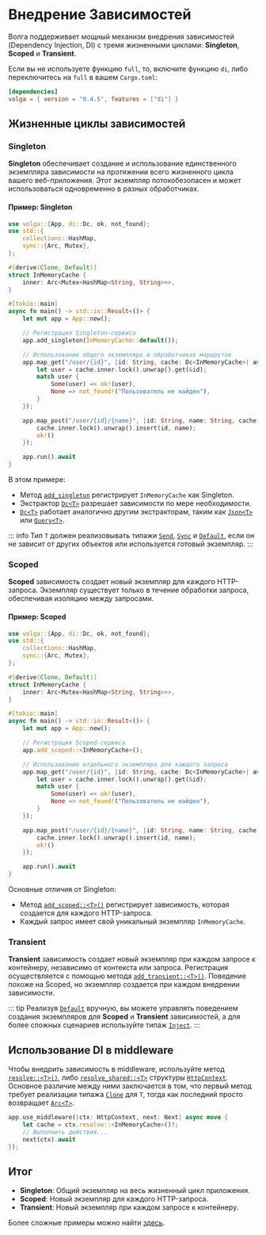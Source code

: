 # Внедрение Зависимостей

Волга поддерживает мощный механизм внедрения зависимостей (Dependency Injection, DI) с тремя жизненными циклами: **Singleton**, **Scoped** и **Transient**.

Если вы не используете функцию `full`, то, включите функцию `di`, либо переключитесь на `full` в вашем `Cargo.toml`:

```toml
[dependencies]
volga = { version = "0.4.5", features = ["di"] }
```

## Жизненные циклы зависимостей

### Singleton
**Singleton** обеспечивает создание и использование единственного экземпляра зависимости на протяжении всего жизненного цикла вашего веб-приложения. Этот экземпляр потокобезопасен и может использоваться одновременно в разных обработчиках.

#### Пример: Singleton

```rust
use volga::{App, di::Dc, ok, not_found};
use std::{
    collections::HashMap,
    sync::{Arc, Mutex},
};

#[derive(Clone, Default)]
struct InMemoryCache {
    inner: Arc<Mutex<HashMap<String, String>>>,
}

#[tokio::main]
async fn main() -> std::io::Result<()> {
    let mut app = App::new();

    // Регистрация Singleton-сервиса
    app.add_singleton(InMemoryCache::default());

    // Использование общего экземпляра в обработчиках маршрутов
    app.map_get("/user/{id}", |id: String, cache: Dc<InMemoryCache>| async move {
        let user = cache.inner.lock().unwrap().get(&id);
        match user {
            Some(user) => ok!(user),
            None => not_found!("Пользователь не найден"),
        }
    });

    app.map_post("/user/{id}/{name}", |id: String, name: String, cache: Dc<InMemoryCache>| async move {
        cache.inner.lock().unwrap().insert(id, name);
        ok!()
    });

    app.run().await
}
```

В этом примере:
- Метод [`add_singleton`](https://docs.rs/volga/latest/volga/app/struct.App.html#method.add_singleton) регистрирует `InMemoryCache` как Singleton.
- Экстрактор [`Dc<T>`](https://docs.rs/volga/latest/volga/di/dc/struct.Dc.html) разрешает зависимости по мере необходимости.
- [`Dc<T>`](https://docs.rs/volga/latest/volga/di/dc/struct.Dc.html) работает аналогично другим экстракторам, таким как [`Json<T>`](https://docs.rs/volga/latest/volga/http/endpoints/args/json/struct.Json.html) или [`Query<T>`](https://docs.rs/volga/latest/volga/http/endpoints/args/query/struct.Query.html).

::: info
Тип `T` должен реализовывать типажи [`Send`](https://doc.rust-lang.org/std/marker/trait.Send.html), [`Sync`](https://doc.rust-lang.org/std/marker/trait.Sync.html) и [`Default`](https://doc.rust-lang.org/std/default/trait.Default.html), если он не зависит от других объектов или используется готовый экземпляр.
:::

### Scoped
**Scoped** зависимость создает новый экземпляр для каждого HTTP-запроса. Экземпляр существует только в течение обработки запроса, обеспечивая изоляцию между запросами.

#### Пример: Scoped

```rust
use volga::{App, di::Dc, ok, not_found};
use std::{
    collections::HashMap,
    sync::{Arc, Mutex},
};

#[derive(Clone, Default)]
struct InMemoryCache {
    inner: Arc<Mutex<HashMap<String, String>>>,
}

#[tokio::main]
async fn main() -> std::io::Result<()> {
    let mut app = App::new();

    // Регистрация Scoped-сервиса
    app.add_scoped::<InMemoryCache>();

    // Использование отдельного экземпляра для каждого запроса
    app.map_get("/user/{id}", |id: String, cache: Dc<InMemoryCache>| async move {
        let user = cache.inner.lock().unwrap().get(&id);
        match user {
            Some(user) => ok!(user),
            None => not_found!("Пользователь не найден"),
        }
    });

    app.map_post("/user/{id}/{name}", |id: String, name: String, cache: Dc<InMemoryCache>| async move {
        cache.inner.lock().unwrap().insert(id, name);
        ok!()
    });

    app.run().await
}
```

Основные отличия от Singleton:
- Метод [`add_scoped::<T>()`](https://docs.rs/volga/latest/volga/app/struct.App.html#method.add_scoped) регистрирует зависимость, которая создается для каждого HTTP-запроса.
- Каждый запрос имеет свой уникальный экземпляр `InMemoryCache`.

### Transient
**Transient** зависимость создает новый экземпляр при каждом запросе к контейнеру, независимо от контекста или запроса. Регистрация осуществляется с помощью метода [`add_transient::<T>()`](https://docs.rs/volga/latest/volga/app/struct.App.html#method.add_transient). Поведение похоже на Scoped, но экземпляр создается при каждом внедрении зависимости.

::: tip
Реализуя [`Default`](https://doc.rust-lang.org/std/default/trait.Default.html) вручную, вы можете управлять поведением создания экземпляров для **Scoped** и **Transient** зависимостей, а для более сложных сценариев используйте типаж [`Inject`](https://docs.rs/volga/latest/volga/di/inject/trait.Inject.html).
:::

## Использование DI в middleware
Чтобы внедрить зависимость в middleware, используйте метод [`resolve::<T>()`](https://docs.rs/volga/latest/volga/middleware/http_context/struct.HttpContext.html#method.resolve), либо [`resolve_shared::<T>`](https://docs.rs/volga/latest/volga/middleware/http_context/struct.HttpContext.html#method.resolve_shared) структуры [`HttpContext`](https://docs.rs/volga/latest/volga/middleware/http_context/struct.HttpContext.html).
Основное различие между ними заключается в том, что первый метод требует реализации типажа [`Clone`](https://doc.rust-lang.org/std/clone/trait.Clone.html) для `T`, тогда как последний просто возвращает [`Arc<T>`](https://doc.rust-lang.org/std/sync/struct.Arc.html).

```rust
app.use_middleware(|ctx: HttpContext, next: Next| async move {
    let cache = ctx.resolve::<InMemoryCache>()?;
    // Выполнить действия...
    next(ctx).await
});
```

## Итог
- **Singleton**: Общий экземпляр на весь жизненный цикл приложения.
- **Scoped**: Новый экземпляр для каждого HTTP-запроса.
- **Transient**: Новый экземпляр при каждом запросе к контейнеру.

Более сложные примеры можно найти [здесь](https://github.com/RomanEmreis/volga/blob/main/examples/dependency_injection.rs).